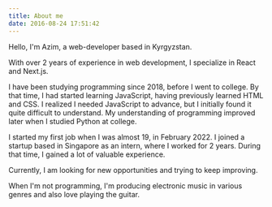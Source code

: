 ```yaml
---
title: About me
date: 2016-08-24 17:51:42
---
```


Hello, I'm Azim, a web-developer based in Kyrgyzstan.

With over 2 years of experience in web development, I specialize in React and Next.js.

I have been studying programming since 2018, before I went to
              college. By that time, I had started learning JavaScript, having
              previously learned HTML and CSS. I realized I needed JavaScript to
              advance, but I initially found it quite difficult to understand.
              My understanding of programming improved later when I studied
              Python at college.

I started my first job when I was almost 19, in February 2022. I
              joined a startup based in Singapore as an intern, where I worked
              for 2 years. During that time, I gained a lot of valuable
              experience.

Currently, I am looking for new opportunities and trying to keep
              improving.

When I&apos;m not programming, I&apos;m producing electronic music
              in various genres and also love playing the guitar.